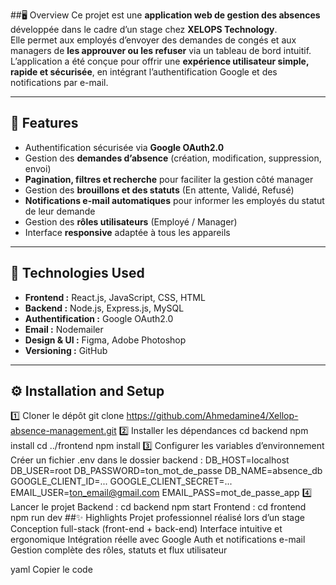 ##🖥️ Overview
Ce projet est une **application web de gestion des absences** développée dans le cadre d’un stage chez **XELOPS Technology**.  
Elle permet aux employés d’envoyer des demandes de congés et aux managers de **les approuver ou les refuser** via un tableau de bord intuitif.  
L’application a été conçue pour offrir une **expérience utilisateur simple, rapide et sécurisée**, en intégrant l’authentification Google et des notifications par e-mail.

---

## 🚀 Features
- Authentification sécurisée via **Google OAuth2.0**  
- Gestion des **demandes d’absence** (création, modification, suppression, envoi)  
- **Pagination, filtres et recherche** pour faciliter la gestion côté manager  
- Gestion des **brouillons et des statuts** (En attente, Validé, Refusé)  
- **Notifications e-mail automatiques** pour informer les employés du statut de leur demande  
- Gestion des **rôles utilisateurs** (Employé / Manager)  
- Interface **responsive** adaptée à tous les appareils  

---

## 🧰 Technologies Used
- **Frontend :** React.js, JavaScript, CSS, HTML  
- **Backend :** Node.js, Express.js, MySQL  
- **Authentification :** Google OAuth2.0  
- **Email :** Nodemailer  
- **Design & UI :** Figma, Adobe Photoshop  
- **Versioning :** GitHub  

---

## ⚙️ Installation and Setup

1️⃣ Cloner le dépôt
git clone https://github.com/Ahmedamine4/Xellop-absence-management.git
2️⃣ Installer les dépendances
cd backend
npm install
cd ../frontend
npm install
3️⃣ Configurer les variables d’environnement
Créer un fichier .env dans le dossier backend :
DB_HOST=localhost
DB_USER=root
DB_PASSWORD=ton_mot_de_passe
DB_NAME=absence_db
GOOGLE_CLIENT_ID=...
GOOGLE_CLIENT_SECRET=...
EMAIL_USER=ton_email@gmail.com
EMAIL_PASS=mot_de_passe_app
4️⃣ Lancer le projet
Backend :
cd backend
npm start
Frontend :
cd frontend
npm run dev
##✨ Highlights
Projet professionnel réalisé lors d’un stage
Conception full-stack (front-end + back-end)
Interface intuitive et ergonomique
Intégration réelle avec Google Auth et notifications e-mail
Gestion complète des rôles, statuts et flux utilisateur

yaml
Copier le code

